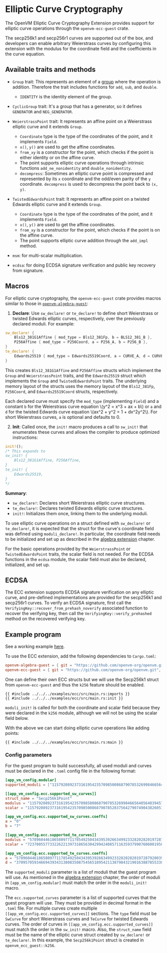 # Elliptic Curve Cryptography

The OpenVM Elliptic Curve Cryptography Extension provides support for elliptic curve operations through the `openvm-ecc-guest` crate.

The secp256k1 and secp256r1 curves are supported out of the box, and developers can enable arbitrary Weierstrass curves by configuring this extension with the modulus for the coordinate field and the coefficients in the curve equation.

## Available traits and methods

- `Group` trait:
  This represents an element of a [group](<https://en.wikipedia.org/wiki/Group_(mathematics)>) where the operation is addition. Therefore the trait includes functions for `add`, `sub`, and `double`.

  - `IDENTITY` is the identity element of the group.

- `CyclicGroup` trait:
  It's a group that has a generator, so it defines `GENERATOR` and `NEG_GENERATOR`.

- `WeierstrassPoint` trait:
  It represents an affine point on a Weierstrass elliptic curve and it extends `Group`.

  - `Coordinate` type is the type of the coordinates of the point, and it implements `Field`.
  - `x()`, `y()` are used to get the affine coordinates.
  - `from_xy` is a constructor for the point, which checks if the point is either identity or on the affine curve.
  - The point supports elliptic curve operations through intrinsic functions `add_ne_nonidentity` and `double_nonidentity`.
  - `decompress`: Sometimes an elliptic curve point is compressed and represented by its `x` coordinate and the odd/even parity of the `y` coordinate. `decompress` is used to decompress the point back to `(x, y)`.

- `TwistedEdwardsPoint` trait:
  It represents an affine point on a twisted Edwards elliptic curve and it extends `Group`.

  - `Coordinate` type is the type of the coordinates of the point, and it implements `Field`.
  - `x()`, `y()` are used to get the affine coordinates.
  - `from_xy` is a constructor for the point, which checks if the point is on the affine curve.
  - The point supports elliptic curve addition through the `add_impl` method.

- `msm`: for multi-scalar multiplication.

- `ecdsa`: for doing ECDSA signature verification and public key recovery from signature.

## Macros

For elliptic curve cryptography, the `openvm-ecc-guest` crate provides macros similar to those in [`openvm-algebra-guest`](./algebra.md):

1. **Declare**: Use `sw_declare!` or `te_declare!` to define short Weierstrass or twisted Edwards elliptic curves, respectively, over the previously declared moduli. For example:

```rust
sw_declare! {
    Bls12_381G1Affine { mod_type = Bls12_381Fp, b = BLS12_381_B },
    P256Affine { mod_type = P256Coord, a = P256_A, b = P256_B },
}
te_declare! {
    Edwards25519 { mod_type = Edwards25519Coord, a = CURVE_A, d = CURVE_D },
}
```
This creates `Bls12_381G1Affine` and `P256Affine` structs which implement the `Group` and `WeierstrassPoint` traits, and the `Edwards25519` struct which implements the `Group` and `TwistedEdwardsPoint` traits. The underlying memory layout of the structs uses the memory layout of the `Bls12_381Fp`, `P256Coord`, and `Edwards25519Coord` structs, respectively.

Each declared curve must specify the `mod_type` (implementing `Field`) and a constant `b` for the Weierstrass curve equation \\(y^2 = x^3 + ax + b\\) or `a` and `d` for the twisted Edwards curve equation \\(ax^2 + y^2 = 1 + dx^2y^2\\). For short Weierstrass curves, `a` is optional and defaults to 0.

2. **Init**: Called once, the `init!` macro produces a call to `sw_init!` that enumerates these curves and allows the compiler to produce optimized instructions:

```rust
init!();
/* This expands to
sw_init! {
    Bls12_381G1Affine, P256Affine,
}
te_init! {
    Edwards25519,
}
*/
```

**Summary**:

- `sw_declare!`: Declares short Weierstrass elliptic curve structures.
- `te_declare!`: Declares twisted Edwards elliptic curve structures.
- `init!`: Initializes them once, linking them to the underlying moduli.

To use elliptic curve operations on a struct defined with `sw_declare!` or `te_declare!`, it is expected that the struct for the curve's coordinate field was defined using `moduli_declare!`. In particular, the coordinate field needs to be initialized and set up as described in the [algebra extension](./algebra.md) chapter.

For the basic operations provided by the `WeierstrassPoint` or `TwistedEdwardsPoint` traits, the scalar field is not needed. For the ECDSA functions in the `ecdsa` module, the scalar field must also be declared, initialized, and set up.

## ECDSA

The ECC extension supports ECDSA signature verification on any elliptic curve, and pre-defined implementations are provided for the secp256k1 and secp256r1 curves.
To verify an ECDSA signature, first call the `VerifyingKey::recover_from_prehash_noverify` associated function to recover the verifying key, then call the `VerifyingKey::verify_prehashed` method on the recovered verifying key.

## Example program

See a working example [here](https://github.com/openvm-org/openvm/blob/main/examples/ecc/src/main.rs).

To use the ECC extension, add the following dependencies to `Cargo.toml`:

```toml
openvm-algebra-guest = { git = "https://github.com/openvm-org/openvm.git" }
openvm-ecc-guest = { git = "https://github.com/openvm-org/openvm.git", features = ["k256"] }
```

One can define their own ECC structs but we will use the Secp256k1 struct from `openvm-ecc-guest` and thus the `k256` feature should be enabled.

```rust,no_run,noplayground
{{ #include ../../../examples/ecc/src/main.rs:imports }}
{{ #include ../../../examples/ecc/src/main.rs:init }}
```

`moduli_init!` is called for both the coordinate and scalar field because they were declared in the `k256` module, although we will not be using the scalar field below.

With the above we can start doing elliptic curve operations like adding points:

```rust,no_run,noplayground
{{ #include ../../../examples/ecc/src/main.rs:main }}
```

### Config parameters

For the guest program to build successfully, all used moduli and curves must be declared in the `.toml` config file in the following format:

```toml
[app_vm_config.modular]
supported_moduli = ["115792089237316195423570985008687907853269984665640564039457584007908834671663", "115792089237316195423570985008687907852837564279074904382605163141518161494337", "57896044618658097711785492504343953926634992332820282019728792003956564819949"]

[[app_vm_config.ecc.supported_sw_curves]]
struct_name = "Secp256k1Point"
modulus = "115792089237316195423570985008687907853269984665640564039457584007908834671663"
scalar = "115792089237316195423570985008687907852837564279074904382605163141518161494337"

[app_vm_config.ecc.supported_sw_curves.coeffs]
a = "0"
b = "7"

[[app_vm_config.ecc.supported_te_curves]]
modulus = "57896044618658097711785492504343953926634992332820282019728792003956564819949"
scalar = "7237005577332262213973186563042994240857116359379907606001950938285454250989"

[app_vm_config.ecc.supported_te_curves.coeffs]
a = "57896044618658097711785492504343953926634992332820282019728792003956564819948"
d = "37095705934669439343138083508754565189542113879843219016388785533085940283555"
```

The `supported_moduli` parameter is a list of moduli that the guest program will use. As mentioned in the [algebra extension](./algebra.md) chapter, the order of moduli in `[app_vm_config.modular]` must match the order in the `moduli_init!` macro.

The `ecc.supported_curves` parameter is a list of supported curves that the guest program will use. They must be provided in decimal format in the `.toml` file. For multiple curves create multiple `[[app_vm_config.ecc.supported_curves]]` sections. The `type` field must be `SwCurve` for short Weierstrass curves and `TeCurve` for twisted Edwards curves. The order of curves in `[[app_vm_config.ecc.supported_curves]]` must match the order in the `sw_init!` macro. Also, the `struct_name` field must be the name of the elliptic curve struct created by `sw_declare!` or `te_declare!`.
In this example, the `Secp256k1Point` struct is created in `openvm_ecc_guest::k256`.
